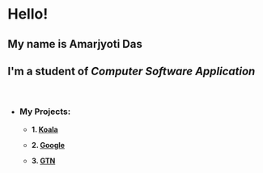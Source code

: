 # Hello! &nbsp;

## My name is **Amarjyoti Das** &nbsp;

## I'm a student of _Computer Software Application_ &nbsp;

&nbsp;

- ### **My Projects:** &nbsp;

  - **1. [Koala](koala)**

  - **2. [Google](google)**

  - **3. [GTN](gtn)**
